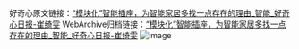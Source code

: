 好奇心原文链接：[“模块化”智能插座，为智能家居多找一点存在的理由_智能_好奇心日报-崔绮雯](https://www.qdaily.com/articles/1775.html)
WebArchive归档链接：[“模块化”智能插座，为智能家居多找一点存在的理由_智能_好奇心日报-崔绮雯](http://web.archive.org/web/20190623150038/https://www.qdaily.com/articles/1775.html)
![image](http://ww3.sinaimg.cn/large/007d5XDply1g3v4j00vhnj30u03ysb29)